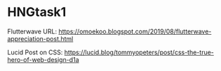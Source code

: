 # HNGtask1

Flutterwave URL: https://omoekoo.blogspot.com/2019/08/flutterwave-appreciation-post.html


Lucid Post on CSS: https://lucid.blog/tommyopeters/post/css-the-true-hero-of-web-design-d1a
